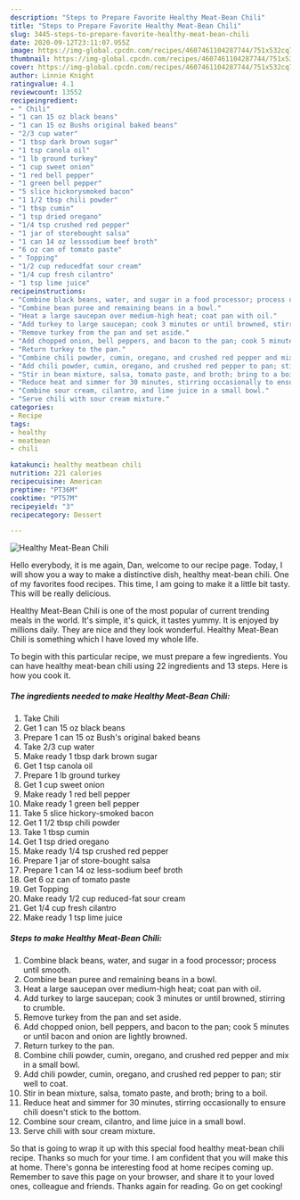 ```yaml
---
description: "Steps to Prepare Favorite Healthy Meat-Bean Chili"
title: "Steps to Prepare Favorite Healthy Meat-Bean Chili"
slug: 3445-steps-to-prepare-favorite-healthy-meat-bean-chili
date: 2020-09-12T23:11:07.955Z
image: https://img-global.cpcdn.com/recipes/4607461104287744/751x532cq70/healthy-meat-bean-chili-recipe-main-photo.jpg
thumbnail: https://img-global.cpcdn.com/recipes/4607461104287744/751x532cq70/healthy-meat-bean-chili-recipe-main-photo.jpg
cover: https://img-global.cpcdn.com/recipes/4607461104287744/751x532cq70/healthy-meat-bean-chili-recipe-main-photo.jpg
author: Linnie Knight
ratingvalue: 4.1
reviewcount: 13552
recipeingredient:
- " Chili"
- "1 can 15 oz black beans"
- "1 can 15 oz Bushs original baked beans"
- "2/3 cup water"
- "1 tbsp dark brown sugar"
- "1 tsp canola oil"
- "1 lb ground turkey"
- "1 cup sweet onion"
- "1 red bell pepper"
- "1 green bell pepper"
- "5 slice hickorysmoked bacon"
- "1 1/2 tbsp chili powder"
- "1 tbsp cumin"
- "1 tsp dried oregano"
- "1/4 tsp crushed red pepper"
- "1 jar of storebought salsa"
- "1 can 14 oz lesssodium beef broth"
- "6 oz can of tomato paste"
- " Topping"
- "1/2 cup reducedfat sour cream"
- "1/4 cup fresh cilantro"
- "1 tsp lime juice"
recipeinstructions:
- "Combine black beans, water, and sugar in a food processor; process until smooth."
- "Combine bean puree and remaining beans in a bowl."
- "Heat a large saucepan over medium-high heat; coat pan with oil."
- "Add turkey to large saucepan; cook 3 minutes or until browned, stirring to crumble."
- "Remove turkey from the pan and set aside."
- "Add chopped onion, bell peppers, and bacon to the pan; cook 5 minutes or until bacon and onion are lightly browned."
- "Return turkey to the pan."
- "Combine chili powder, cumin, oregano, and crushed red pepper and mix in a small bowl."
- "Add chili powder, cumin, oregano, and crushed red pepper to pan; stir well to coat."
- "Stir in bean mixture, salsa, tomato paste, and broth; bring to a boil."
- "Reduce heat and simmer for 30 minutes, stirring occasionally to ensure chili doesn&#39;t stick to the bottom."
- "Combine sour cream, cilantro, and lime juice in a small bowl."
- "Serve chili with sour cream mixture."
categories:
- Recipe
tags:
- healthy
- meatbean
- chili

katakunci: healthy meatbean chili 
nutrition: 221 calories
recipecuisine: American
preptime: "PT36M"
cooktime: "PT57M"
recipeyield: "3"
recipecategory: Dessert

---
```



![Healthy Meat-Bean Chili](https://img-global.cpcdn.com/recipes/4607461104287744/751x532cq70/healthy-meat-bean-chili-recipe-main-photo.jpg)

Hello everybody, it is me again, Dan, welcome to our recipe page. Today, I will show you a way to make a distinctive dish, healthy meat-bean chili. One of my favorites food recipes. This time, I am going to make it a little bit tasty. This will be really delicious.

Healthy Meat-Bean Chili is one of the most popular of current trending meals in the world. It's simple, it's quick, it tastes yummy. It is enjoyed by millions daily. They are nice and they look wonderful. Healthy Meat-Bean Chili is something which I have loved my whole life.




To begin with this particular recipe, we must prepare a few ingredients. You can have healthy meat-bean chili using 22 ingredients and 13 steps. Here is how you cook it.

<!--inarticleads1-->

##### The ingredients needed to make Healthy Meat-Bean Chili:

1. Take  Chili
1. Get 1 can 15 oz black beans
1. Prepare 1 can 15 oz Bush&#39;s original baked beans
1. Take 2/3 cup water
1. Make ready 1 tbsp dark brown sugar
1. Get 1 tsp canola oil
1. Prepare 1 lb ground turkey
1. Get 1 cup sweet onion
1. Make ready 1 red bell pepper
1. Make ready 1 green bell pepper
1. Take 5 slice hickory-smoked bacon
1. Get 1 1/2 tbsp chili powder
1. Take 1 tbsp cumin
1. Get 1 tsp dried oregano
1. Make ready 1/4 tsp crushed red pepper
1. Prepare 1 jar of store-bought salsa
1. Prepare 1 can 14 oz less-sodium beef broth
1. Get 6 oz can of tomato paste
1. Get  Topping
1. Make ready 1/2 cup reduced-fat sour cream
1. Get 1/4 cup fresh cilantro
1. Make ready 1 tsp lime juice




<!--inarticleads2-->

##### Steps to make Healthy Meat-Bean Chili:

1. Combine black beans, water, and sugar in a food processor; process until smooth.
1. Combine bean puree and remaining beans in a bowl.
1. Heat a large saucepan over medium-high heat; coat pan with oil.
1. Add turkey to large saucepan; cook 3 minutes or until browned, stirring to crumble.
1. Remove turkey from the pan and set aside.
1. Add chopped onion, bell peppers, and bacon to the pan; cook 5 minutes or until bacon and onion are lightly browned.
1. Return turkey to the pan.
1. Combine chili powder, cumin, oregano, and crushed red pepper and mix in a small bowl.
1. Add chili powder, cumin, oregano, and crushed red pepper to pan; stir well to coat.
1. Stir in bean mixture, salsa, tomato paste, and broth; bring to a boil.
1. Reduce heat and simmer for 30 minutes, stirring occasionally to ensure chili doesn&#39;t stick to the bottom.
1. Combine sour cream, cilantro, and lime juice in a small bowl.
1. Serve chili with sour cream mixture.




So that is going to wrap it up with this special food healthy meat-bean chili recipe. Thanks so much for your time. I am confident that you will make this at home. There's gonna be interesting food at home recipes coming up. Remember to save this page on your browser, and share it to your loved ones, colleague and friends. Thanks again for reading. Go on get cooking!
